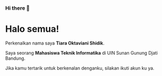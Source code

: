 ### Hi there 👋

# Halo semua! 

Perkenalkan nama saya **Tiara Oktaviani Shidik**.

Saya seorang **Mahasiswa Teknik Informatika** di UIN Sunan Gunung Djati Bandung.

Jika kamu tertarik untuk berkenalan denganku, silakan ikuti akun ku ya.

<!--
**TiaraOktavianiShidik/tiaraoktavianishidik** is a ✨ _special_ ✨ repository because its `README.md` (this file) appears on your GitHub profile.

Here are some ideas to get you started:

- 🔭 I’m currently working on ...
- 🌱 I’m currently learning ...
- 👯 I’m looking to collaborate on ...
- 🤔 I’m looking for help with ...
- 💬 Ask me about ...
- 📫 How to reach me: ...
- 😄 Pronouns: ...
- ⚡ Fun fact: ...
-->
